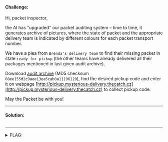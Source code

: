 #### Challenge:

Hi, packet inspector,

the AI has "upgraded" our packet auditing system &ndash; time to time, it generates archive of pictures, where the state of packet and the appropriate delivery team is indicated by different colours for each packet transport number.

We have a plea from `Brenda's delivery team` to find their missing packet in state `ready for pickup` (the other teams have already delivered all their packages mentioned in last given audit archive).

 Download [audit archive](https://owncloud.cesnet.cz/index.php/s/BGSbaBDCsuWdAYO) (MD5 checksum `08ee155d2c9aee13ea5cab0a11196129`), find the desired pickup code and enter it on webpage [http://pickup.mysterious-delivery.thecatch.cz](http://pickup.mysterious-delivery.thecatch.cz) to collect pickup code.

May the Packet be with you!

---

#### Solution:

```bash
```

---

<details><summary>FLAG:</summary>

```
FLAG{rNM8-Aa5G-dF5y-6LqY}
```

</details>
<br/>

